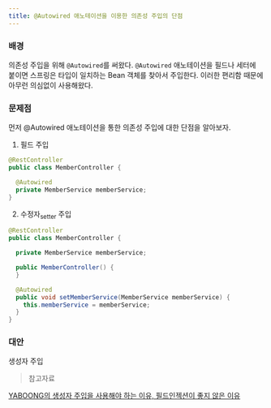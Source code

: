 ```yaml
---
title: @Autowired 애노테이션을 이용한 의존성 주입의 단점
---
```


### 배경

의존성 주입을 위해 `@Autowired`를 써왔다. `@Autowired` 애노테이션을 필드나 세터에 붙이면 스프링은 타입이 일치하는 Bean 객체를 찾아서 주입한다. 이러한 편리함 때문에 아무런 의심없이 사용해왔다.

### 문제점

먼저 @Autowired 애노테이션을 통한 의존성 주입에 대한 단점을 알아보자.

1. 필드 주입

```java
@RestController
public class MemberController {

  @Autowired
  private MemberService memberService;
}
```

2. 수정자<sub>setter</sub> 주입

```java
@RestController
public class MemberController {

  private MemberService memberService;

  public MemberController() {
  }

  @Autowired
  public void setMemberService(MemberService memberService) {
    this.memberService = memberService;
  }
}
```

### 대안

생성자 주입

> 참고자료

[YABOONG의 생성자 주입을 사용해야 하는 이유, 필드인젝션이 좋지 않은 이유](https://yaboong.github.io/spring/2019/08/29/why-field-injection-is-bad/)

[](https://devlog-wjdrbs96.tistory.com/166)
